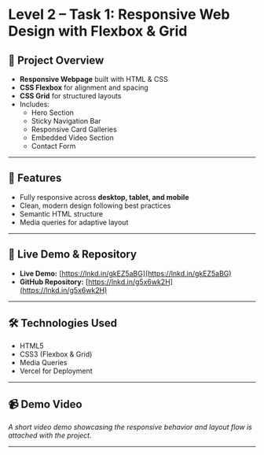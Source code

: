 # Level 2 – Task 1: Responsive Web Design with Flexbox & Grid  


## 📑 Project Overview  
- **Responsive Webpage** built with HTML & CSS  
- **CSS Flexbox** for alignment and spacing  
- **CSS Grid** for structured layouts  
- Includes:
  - Hero Section  
  - Sticky Navigation Bar  
  - Responsive Card Galleries  
  - Embedded Video Section  
  - Contact Form  

---

## 🎯 Features  
- Fully responsive across **desktop, tablet, and mobile**  
- Clean, modern design following best practices  
- Semantic HTML structure  
- Media queries for adaptive layout  

---

## 🚀 Live Demo & Repository  
- **Live Demo:** [https://lnkd.in/gkEZ5aBG](https://lnkd.in/gkEZ5aBG)  
- **GitHub Repository:** [https://lnkd.in/g5x6wk2H](https://lnkd.in/g5x6wk2H)  

---

## 🛠️ Technologies Used  
- HTML5  
- CSS3 (Flexbox & Grid)  
- Media Queries  
- Vercel for Deployment  

---

## 📹 Demo Video  
_A short video demo showcasing the responsive behavior and layout flow is attached with the project._

---

